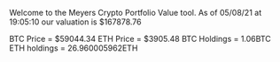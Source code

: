 Welcome to the Meyers Crypto Portfolio Value tool. 
As of 05/08/21 at 19:05:10 our valuation is $167878.76 

BTC Price = $59044.34
 ETH Price = $3905.48
BTC Holdings = 1.06BTC
 ETH holdings = 26.960005962ETH 
